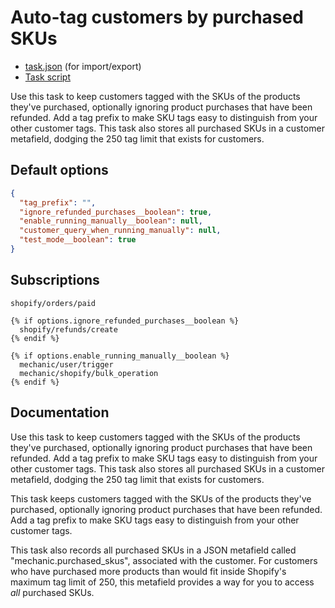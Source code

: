 # Auto-tag customers by purchased SKUs

* [task.json](../../tasks/auto-tag-customers-by-purchased-skus.json) (for import/export)
* [Task script](./script.liquid)

Use this task to keep customers tagged with the SKUs of the products they've purchased, optionally ignoring product purchases that have been refunded. Add a tag prefix to make SKU tags easy to distinguish from your other customer tags. This task also stores all purchased SKUs in a customer metafield, dodging the 250 tag limit that exists for customers.

## Default options

```json
{
  "tag_prefix": "",
  "ignore_refunded_purchases__boolean": true,
  "enable_running_manually__boolean": null,
  "customer_query_when_running_manually": null,
  "test_mode__boolean": true
}
```

## Subscriptions

```liquid
shopify/orders/paid

{% if options.ignore_refunded_purchases__boolean %}
  shopify/refunds/create
{% endif %}

{% if options.enable_running_manually__boolean %}
  mechanic/user/trigger
  mechanic/shopify/bulk_operation
{% endif %}
```

## Documentation

Use this task to keep customers tagged with the SKUs of the products they've purchased, optionally ignoring product purchases that have been refunded. Add a tag prefix to make SKU tags easy to distinguish from your other customer tags. This task also stores all purchased SKUs in a customer metafield, dodging the 250 tag limit that exists for customers.

This task keeps customers tagged with the SKUs of the products they've purchased, optionally ignoring product purchases that have been refunded. Add a tag prefix to make SKU tags easy to distinguish from your other customer tags.

This task also records all purchased SKUs in a JSON metafield called "mechanic.purchased_skus", associated with the customer. For customers who have purchased more products than would fit inside Shopify's maximum tag limit of 250, this metafield provides a way for you to access _all_ purchased SKUs.
